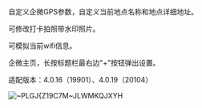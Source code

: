 自定义企微GPS参数，自定义当前地点名称和地点详细地址。

可修改打卡拍照带水印照片。

可模拟当前wifi信息。

企微主页，长按标题栏最右边"+"按钮弹出设置。

适配版本：4.0.16（19901）、4.0.19（20104）

![~PLGJ{Z19C7M~JLWMKQJXYH](https://user-images.githubusercontent.com/1235777/203724715-d0c01b99-4132-4c2b-a0a6-20b9ace79f12.png)



